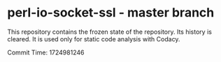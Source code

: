 # perl-io-socket-ssl - master branch

This repository contains the frozen state of the repository.
Its history is cleared. It is used only for static code
analysis with Codacy.

Commit Time: 1724981246